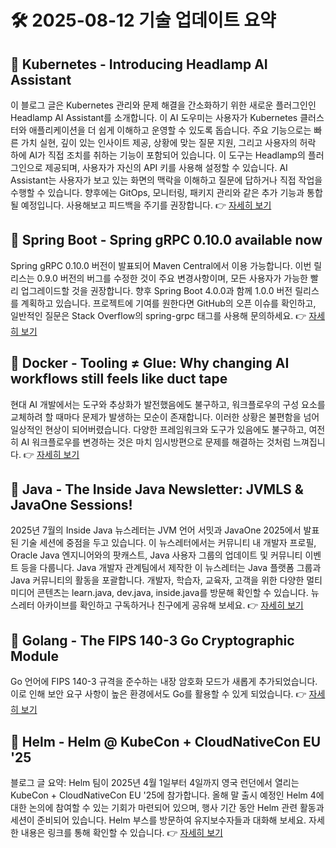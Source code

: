 # 🛠️ 2025-08-12 기술 업데이트 요약

## 🔹 Kubernetes - Introducing Headlamp AI Assistant
이 블로그 글은 Kubernetes 관리와 문제 해결을 간소화하기 위한 새로운 플러그인인 Headlamp AI Assistant를 소개합니다. 이 AI 도우미는 사용자가 Kubernetes 클러스터와 애플리케이션을 더 쉽게 이해하고 운영할 수 있도록 돕습니다. 주요 기능으로는 빠른 가치 실현, 깊이 있는 인사이트 제공, 상황에 맞는 질문 지원, 그리고 사용자의 허락 하에 AI가 직접 조치를 취하는 기능이 포함되어 있습니다. 이 도구는 Headlamp의 플러그인으로 제공되며, 사용자가 자신의 API 키를 사용해 설정할 수 있습니다. AI Assistant는 사용자가 보고 있는 화면의 맥락을 이해하고 질문에 답하거나 직접 작업을 수행할 수 있습니다. 향후에는 GitOps, 모니터링, 패키지 관리와 같은 추가 기능과 통합될 예정입니다. 사용해보고 피드백을 주기를 권장합니다.
👉 [자세히 보기](https://kubernetes.io/blog/2025/08/07/introducing-headlamp-ai-assistant/)

## 🔹 Spring Boot - Spring gRPC 0.10.0 available now
Spring gRPC 0.10.0 버전이 발표되어 Maven Central에서 이용 가능합니다. 이번 릴리스는 0.9.0 버전의 버그를 수정한 것이 주요 변경사항이며, 모든 사용자가 가능한 빨리 업그레이드할 것을 권장합니다. 향후 Spring Boot 4.0.0과 함께 1.0.0 버전 릴리스를 계획하고 있습니다. 프로젝트에 기여를 원한다면 GitHub의 오픈 이슈를 확인하고, 일반적인 질문은 Stack Overflow의 spring-grpc 태그를 사용해 문의하세요.
👉 [자세히 보기](https://spring.io/blog/2025/08/11/spring-grpc-0-10-0-available-now)

## 🔹 Docker - Tooling ≠ Glue: Why changing AI workflows still feels like duct tape
현대 AI 개발에서는 도구와 추상화가 발전했음에도 불구하고, 워크플로우의 구성 요소를 교체하려 할 때마다 문제가 발생하는 모순이 존재합니다. 이러한 상황은 불편함을 넘어 일상적인 현상이 되어버렸습니다. 다양한 프레임워크와 도구가 있음에도 불구하고, 여전히 AI 워크플로우를 변경하는 것은 마치 임시방편으로 문제를 해결하는 것처럼 느껴집니다.
👉 [자세히 보기](https://www.docker.com/blog/why-changing-ai-workflows-still-feels-like-duct-tape/)

## 🔹 Java - The Inside Java Newsletter: JVMLS &amp; JavaOne Sessions!
2025년 7월의 Inside Java 뉴스레터는 JVM 언어 서밋과 JavaOne 2025에서 발표된 기술 세션에 중점을 두고 있습니다. 이 뉴스레터에서는 커뮤니티 내 개발자 프로필, Oracle Java 엔지니어와의 팟캐스트, Java 사용자 그룹의 업데이트 및 커뮤니티 이벤트 등을 다룹니다. Java 개발자 관계팀에서 제작한 이 뉴스레터는 Java 플랫폼 그룹과 Java 커뮤니티의 활동을 포괄합니다. 개발자, 학습자, 교육자, 고객을 위한 다양한 멀티미디어 콘텐츠는 learn.java, dev.java, inside.java를 방문해 확인할 수 있습니다. 뉴스레터 아카이브를 확인하고 구독하거나 친구에게 공유해 보세요.
👉 [자세히 보기](https://inside.java/2025/08/11/inside-java-newsletter/)

## 🔹 Golang - The FIPS 140-3 Go Cryptographic Module
Go 언어에 FIPS 140-3 규격을 준수하는 내장 암호화 모드가 새롭게 추가되었습니다. 이로 인해 보안 요구 사항이 높은 환경에서도 Go를 활용할 수 있게 되었습니다.
👉 [자세히 보기](https://go.dev/blog/fips140)

## 🔹 Helm - Helm @ KubeCon + CloudNativeCon EU '25
블로그 글 요약: Helm 팀이 2025년 4월 1일부터 4일까지 영국 런던에서 열리는 KubeCon + CloudNativeCon EU '25에 참가합니다. 올해 말 출시 예정인 Helm 4에 대한 논의에 참여할 수 있는 기회가 마련되어 있으며, 행사 기간 동안 Helm 관련 활동과 세션이 준비되어 있습니다. Helm 부스를 방문하여 유지보수자들과 대화해 보세요. 자세한 내용은 링크를 통해 확인할 수 있습니다.
👉 [자세히 보기](https://helm.sh/blog/helm-at-kubecon-eu-25/)

